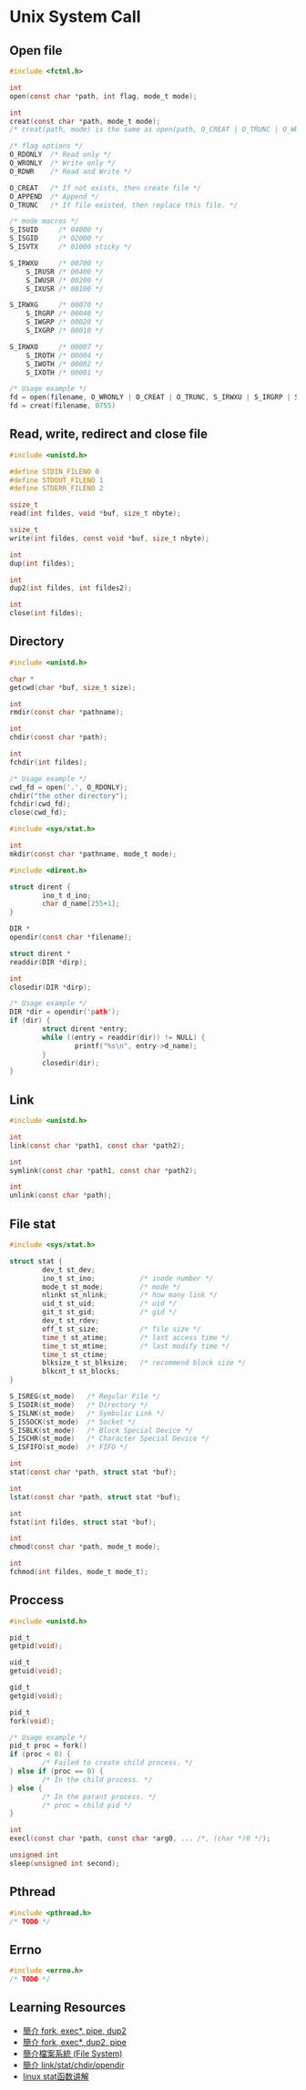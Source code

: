# Unix System Call

## Open file
```C
#include <fctnl.h>

int
open(const char *path, int flag, mode_t mode);

int
creat(const char *path, mode_t mode);
/* creat(path, mode) is the same as open(path, O_CREAT | O_TRUNC | O_WRONLY, mode) */

/* flag options */
O_RDONLY  /* Read only */
O_WRONLY  /* Write only */
O_RDWR    /* Read and Write */

O_CREAT   /* If not exists, then create file */
O_APPEND  /* Append */
O_TRUNC   /* If file existed, then replace this file. */

/* mode macros */
S_ISUID     /* 04000 */
S_ISGID     /* 02000 */
S_ISVTX     /* 01000 sticky */

S_IRWXU     /* 00700 */
    S_IRUSR /* 00400 */
    S_IWUSR /* 00200 */
    S_IXUSR /* 00100 */

S_IRWXG     /* 00070 */
    S_IRGRP /* 00040 */
    S_IWGRP /* 00020 */
    S_IXGRP /* 00010 */

S_IRWXO     /* 00007 */
    S_IROTH /* 00004 */
    S_IWOTH /* 00002 */
    S_IXOTH /* 00001 */

/* Usage example */
fd = open(filename, O_WRONLY | O_CREAT | O_TRUNC, S_IRWXU | S_IRGRP | S_IXGRP | S_IROTH | S_IXOTH );
fd = creat(filename, 0755)
```

## Read, write, redirect and close file
```C
#include <unistd.h>

#define STDIN_FILENO 0
#define STDOUT_FILENO 1
#define STDERR_FILENO 2

ssize_t
read(int fildes, void *buf, size_t nbyte);

ssize_t
write(int fildes, const void *buf, size_t nbyte);

int
dup(int fildes);

int
dup2(int fildes, int fildes2);

int
close(int fildes);

```

## Directory
```C
#include <unistd.h>

char *
getcwd(char *buf, size_t size);

int
rmdir(const char *pathname);

int
chdir(const char *path);

int
fchdir(int fildes);

/* Usage example */
cwd_fd = open('.', O_RDONLY);
chdir("the other directory");
fchdir(cwd_fd);
close(cwd_fd);

#include <sys/stat.h>

int
mkdir(const char *pathname, mode_t mode);

#include <dirent.h>

struct dirent {
        ino_t d_ino;
        char d_name[255+1];
}

DIR *
opendir(const char *filename);

struct dirent *
readdir(DIR *dirp);

int
closedir(DIR *dirp);

/* Usage example */
DIR *dir = opendir('path');
if (dir) {
        struct dirent *entry;
        while ((entry = readdir(dir)) != NULL) {
                printf("%s\n", entry->d_name);
        }
        closedir(dir);
}

```

## Link
```C
#include <unistd.h>

int
link(const char *path1, const char *path2);

int
symlink(const char *path1, const char *path2);

int
unlink(const char *path);

```

## File stat
```C
#include <sys/stat.h>

struct stat {
        dev_t st_dev;
        ino_t st_ino;           /* inode number */
        mode_t st_mode;         /* mode */
        nlinkt st_nlink;        /* how many link */
        uid_t st_uid;           /* uid */
        git_t st_gid;           /* gid */
        dev_t st_rdev;
        off_t st_size;          /* file size */
        time_t st_atime;        /* last access time */
        time_t st_mtime;        /* last modify time */
        time_t st_ctime;
        blksize_t st_blksize;   /* recommend block size */
        blkcnt_t st_blocks;
}

S_ISREG(st_mode)   /* Regular File */
S_ISDIR(st_mode)   /* Directory */
S_ISLNK(st_mode)   /* Symbolic Link */
S_ISSOCK(st_mode)  /* Socket */
S_ISBLK(st_mode)   /* Block Special Device */
S_ISCHR(st_mode)   /* Character Special Device */
S_ISFIFO(st_mode)  /* FIFO */

int
stat(const char *path, struct stat *buf);

int
lstat(const char *path, struct stat *buf);

int
fstat(int fildes, struct stat *buf);

int
chmod(const char *path, mode_t mode);

int
fchmod(int fildes, mode_t mode_t);

```

## Proccess
```C
#include <unistd.h>

pid_t
getpid(void);

uid_t
getuid(void);

gid_t
getgid(void);

pid_t
fork(void);

/* Usage example */
pid_t proc = fork()
if (proc < 0) {
        /* Failed to create child process. */
} else if (proc == 0) {
        /* In the child process. */
} else {
        /* In the parant process. */
        /* proc = child pid */
}

int
execl(const char *path, const char *arg0, ... /*, (char *)0 */);

unsigned int
sleep(unsigned int second);

```

## Pthread
```C
#include <pthread.h>
/* TODO */
```

## Errno
```C
#include <errno.h>
/* TODO */
```

## Learning Resources
- [簡介 fork, exec*, pipe, dup2](https://www.ptt.cc/bbs/b97902HW/M.1268932130.A.0CF.html)
- [簡介 fork, exec*, dup2, pipe](https://www.ptt.cc/bbs/b97902HW/M.1268953601.A.BA9.html)
- [簡介檔案系統 (File System)](https://www.ptt.cc/bbs/b97902HW/M.1270924592.A.668.html)
- [簡介 link/stat/chdir/opendir](https://www.ptt.cc/bbs/b97902HW/M.1270981044.A.909.html)
- [linux stat函数讲解](http://www.cnblogs.com/hnrainll/archive/2011/05/11/2043361.html)
